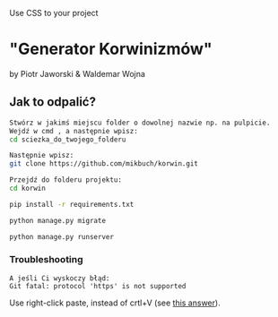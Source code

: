  Use CSS to your project

# "Generator Korwinizmów"
by Piotr Jaworski & Waldemar Wojna

## Jak  to odpalić?

```bash
Stwórz w jakimś miejscu folder o dowolnej nazwie np. na pulpicie.
Wejdź w cmd , a następnie wpisz:
cd sciezka_do_twojego_folderu
```

```bash
Następnie wpisz:
git clone https://github.com/mikbuch/korwin.git
```

```bash
Przejdź do folderu projektu:
cd korwin
```

```bash
pip install -r requirements.txt
```

```bash
python manage.py migrate
```

```bash
python manage.py runserver
```

### Troubleshooting

```
A jeśli Ci wyskoczy błąd:
Git fatal: protocol 'https' is not supported
```

Use right-click paste, instead of crtl+V (see [this answer](https://stackoverflow.com/a/55985462/8877692)).
